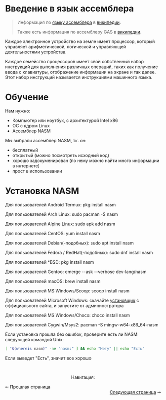 # Введение в язык ассемблера

> Информация по [языку ассемблера](https://ru.wikipedia.org/wiki/Язык_ассемблера) в [википедии](https://ru.wikipedia.org).
> 
> Также есть информация по ассемблеру GAS в [википедии](https://ru.wikipedia.org/wiki/GNU_Assembler).

Каждое электронное устройство на земле имеет процессор, который управляет арифметической, логической и управляющей деятельностями устройства.

Каждое семейство процессоров имеет свой собственный набор инструкций для выполнения различных операций, таких как получение ввода с клавиатуры, отображение информации на экране и так далее. Этот набор инструкций называется инструкциями машинного языка.


# Обучение

Нам нужно:
* Компьютер или ноутбук, с архитектурой Intel x86
* ОС с ядром Linux
* Ассемблер NASM

Мы выбрали ассемблер NASM, тк. он:
* бесплатный
* открытый (можно посмотреть исходный код)
* хорошо задокуменирован (по нему можно найти много информации в интернете)
* прост в использовании

# Установка NASM

Для пользователей Android Termux: pkg install nasm

Для пользователей Arch Linux: sudo pacman -S nasm

Для пользователей Alpine Linux: sudo apk add nasm

Для пользователей CentOS: yum install nasm

Для пользователей Debian(-подобных): sudo apt install nasm

Для пользователей Fedora / RedHat(-подобных): sudo dnf install nasm

Для пользователей \*BSD: pkg install nasm

Для пользователей Gentoo: emerge --ask --verbose dev-lang/nasm

Для пользователей macOS: brew install nasm

Для пользователей MS Windows/Scoop: scoop install nasm

Для пользователей Microsoft Windows: скачайте [установщик](https://www.nasm.us/pub/nasm/releasebuilds/2.15.05/win64/nasm-2.15.05-installer-x64.exe) с оффициального сайта, и запустите от админинстратора

Для пользователей MS Windows/Choco: choco install nasm

Для пользователей Cygwin/Msys2: pacman -S mingw-w64-x86_64-nasm

Если установка прошла без ошибок, проверите есть ли NASM следующей командой Unix:
```bash
[ "$(whereis nasm)" -ne "nasm:" ] && echo "Нету" || echo "Есть"
```

Если выведет "Есть", значит все хорошо


<br/>
<p align="center">
Навигация:
  <div align="left">
    ⇜ <a>Прошлая страница</a>
  </div>
  <div align="right">
    <a href="commands.md">Следующая страница</a> ⇝
  </div>

</p>
